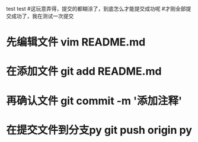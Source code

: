 test
test
#这玩意弄得，提交的都糊涂了，到底怎么才能提交成功呢
#才刚全部提交成功了，我在测试一次提交
# 先编辑文件 vim README.md
# 在添加文件 git add README.md
# 再确认文件 git commit -m '添加注释'
# 在提交文件到分支py git push origin py 
